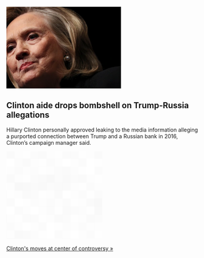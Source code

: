 
![Clinton aide drops bombshell on Trump-Russia allegations](./20220520235838.png)
## Clinton aide drops bombshell on Trump-Russia allegations

Hillary Clinton personally approved leaking to the media information alleging a purported connection between Trump and a Russian bank in 2016, Clinton’s campaign manager said.

![pic](../square_bg.png)

[Clinton's moves at center of controversy »](https://www.yahoo.com/news/clinton-okd-leak-to-reporter-about-alleged-trump-russian-tie-her-campaign-manager-says-200540563.html)
